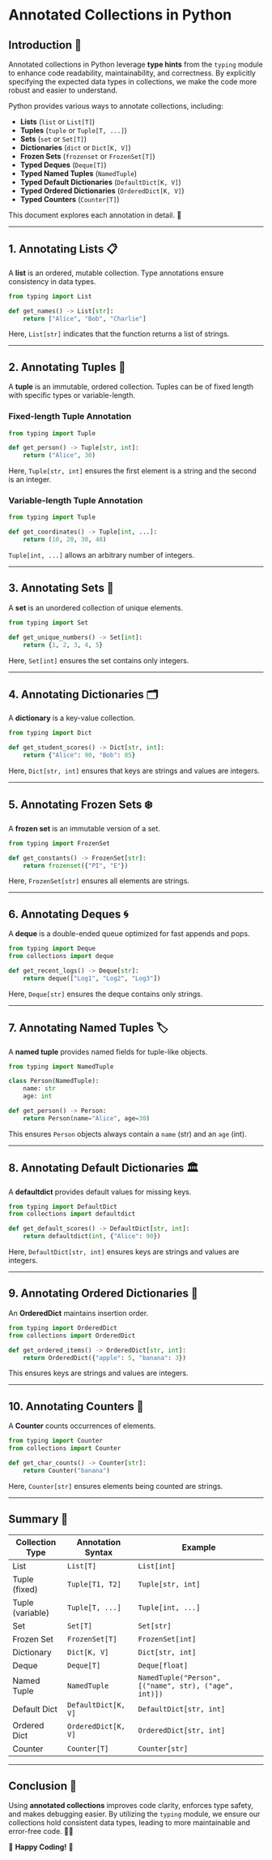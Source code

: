 # Annotated Collections in Python

## Introduction 📌

Annotated collections in Python leverage **type hints** from the `typing` module to enhance code readability, maintainability, and correctness. By explicitly specifying the expected data types in collections, we make the code more robust and easier to understand.

Python provides various ways to annotate collections, including:

- **Lists** (`list` or `List[T]`)
- **Tuples** (`tuple` or `Tuple[T, ...]`)
- **Sets** (`set` or `Set[T]`)
- **Dictionaries** (`dict` or `Dict[K, V]`)
- **Frozen Sets** (`frozenset` or `FrozenSet[T]`)
- **Typed Deques** (`Deque[T]`)
- **Typed Named Tuples** (`NamedTuple`)
- **Typed Default Dictionaries** (`DefaultDict[K, V]`)
- **Typed Ordered Dictionaries** (`OrderedDict[K, V]`)
- **Typed Counters** (`Counter[T]`)

This document explores each annotation in detail. 🚀

---

## 1. Annotating Lists 📋

A **list** is an ordered, mutable collection. Type annotations ensure consistency in data types.

```python
from typing import List

def get_names() -> List[str]:
    return ["Alice", "Bob", "Charlie"]
```

Here, `List[str]` indicates that the function returns a list of strings.

---

## 2. Annotating Tuples 🔗

A **tuple** is an immutable, ordered collection. Tuples can be of fixed length with specific types or variable-length.

### Fixed-length Tuple Annotation
```python
from typing import Tuple

def get_person() -> Tuple[str, int]:
    return ("Alice", 30)
```

Here, `Tuple[str, int]` ensures the first element is a string and the second is an integer.

### Variable-length Tuple Annotation
```python
from typing import Tuple

def get_coordinates() -> Tuple[int, ...]:
    return (10, 20, 30, 40)
```

`Tuple[int, ...]` allows an arbitrary number of integers.

---

## 3. Annotating Sets 🎯

A **set** is an unordered collection of unique elements.

```python
from typing import Set

def get_unique_numbers() -> Set[int]:
    return {1, 2, 3, 4, 5}
```

Here, `Set[int]` ensures the set contains only integers.

---

## 4. Annotating Dictionaries 🗂️

A **dictionary** is a key-value collection.

```python
from typing import Dict

def get_student_scores() -> Dict[str, int]:
    return {"Alice": 90, "Bob": 85}
```

Here, `Dict[str, int]` ensures that keys are strings and values are integers.

---

## 5. Annotating Frozen Sets ❄️

A **frozen set** is an immutable version of a set.

```python
from typing import FrozenSet

def get_constants() -> FrozenSet[str]:
    return frozenset({"PI", "E"})
```

Here, `FrozenSet[str]` ensures all elements are strings.

---

## 6. Annotating Deques 🌀

A **deque** is a double-ended queue optimized for fast appends and pops.

```python
from typing import Deque
from collections import deque

def get_recent_logs() -> Deque[str]:
    return deque(["Log1", "Log2", "Log3"])
```

Here, `Deque[str]` ensures the deque contains only strings.

---

## 7. Annotating Named Tuples 🏷️

A **named tuple** provides named fields for tuple-like objects.

```python
from typing import NamedTuple

class Person(NamedTuple):
    name: str
    age: int

def get_person() -> Person:
    return Person(name="Alice", age=30)
```

This ensures `Person` objects always contain a `name` (str) and an `age` (int).

---

## 8. Annotating Default Dictionaries 🏛️

A **defaultdict** provides default values for missing keys.

```python
from typing import DefaultDict
from collections import defaultdict

def get_default_scores() -> DefaultDict[str, int]:
    return defaultdict(int, {"Alice": 90})
```

Here, `DefaultDict[str, int]` ensures keys are strings and values are integers.

---

## 9. Annotating Ordered Dictionaries 📜

An **OrderedDict** maintains insertion order.

```python
from typing import OrderedDict
from collections import OrderedDict

def get_ordered_items() -> OrderedDict[str, int]:
    return OrderedDict({"apple": 5, "banana": 3})
```

This ensures keys are strings and values are integers.

---

## 10. Annotating Counters 🔢

A **Counter** counts occurrences of elements.

```python
from typing import Counter
from collections import Counter

def get_char_counts() -> Counter[str]:
    return Counter("banana")
```

Here, `Counter[str]` ensures elements being counted are strings.

---

## Summary 📌

| Collection Type | Annotation Syntax | Example |
|---------------|----------------|---------|
| List | `List[T]` | `List[int]` |
| Tuple (fixed) | `Tuple[T1, T2]` | `Tuple[str, int]` |
| Tuple (variable) | `Tuple[T, ...]` | `Tuple[int, ...]` |
| Set | `Set[T]` | `Set[str]` |
| Frozen Set | `FrozenSet[T]` | `FrozenSet[int]` |
| Dictionary | `Dict[K, V]` | `Dict[str, int]` |
| Deque | `Deque[T]` | `Deque[float]` |
| Named Tuple | `NamedTuple` | `NamedTuple("Person", [("name", str), ("age", int)])` |
| Default Dict | `DefaultDict[K, V]` | `DefaultDict[str, int]` |
| Ordered Dict | `OrderedDict[K, V]` | `OrderedDict[str, int]` |
| Counter | `Counter[T]` | `Counter[str]` |

---

## Conclusion 🎯

Using **annotated collections** improves code clarity, enforces type safety, and makes debugging easier. By utilizing the `typing` module, we ensure our collections hold consistent data types, leading to more maintainable and error-free code. 🚀🐍

🚀 **Happy Coding!** 🚀

